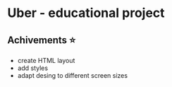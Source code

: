 # Uber - educational project

## Achivements ⭐️
 - create HTML layout
 - add styles
 - adapt desing to different screen sizes
